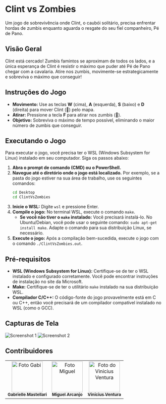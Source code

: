 # Clint vs Zombies

Um jogo de sobrevivência onde Clint, o caubói solitário, precisa enfrentar hordas de zumbis enquanto aguarda o resgate do seu fiel companheiro, Pé de Pano.

## Visão Geral

Clint está cercado! Zumbis famintos se aproximam de todos os lados, e a única esperança de Clint é resistir o máximo que puder até Pé de Pano chegar com a cavalaria.  Atire nos zumbis, movimente-se estrategicamente e sobreviva o máximo que conseguir!

## Instruções do Jogo

* **Movimento:** Use as teclas **W** (cima), **A** (esquerda), **S** (baixo) e **D** (direita) para mover Clint (🤠) pelo mapa.
* **Atirar:** Pressione a tecla **F** para atirar nos zumbis (🧟).
* **Objetivo:** Sobreviva o máximo de tempo possível, eliminando o maior número de zumbis que conseguir.

## Executando o Jogo

Para executar o jogo, você precisa ter o WSL (Windows Subsystem for Linux) instalado em seu computador. Siga os passos abaixo:

1. **Abra o prompt de comando (CMD) ou o PowerShell.**
2. **Navegue até o diretório onde o jogo está localizado.**  Por exemplo, se a pasta do jogo estiver na sua área de trabalho, use os seguintes comandos:
   ```bash
   cd Desktop
   cd ClintVsZombies
   ```
3. **Inicie o WSL:** Digite `wsl` e pressione Enter.
4. **Compile o jogo:** No terminal WSL, execute o comando `make`.  
    * **Se você não tiver o `make` instalado:** Você precisará instalá-lo.  No Ubuntu/Debian, você pode usar o seguinte comando: `sudo apt-get install make`.  Adapte o comando para sua distribuição Linux, se necessário.
5. **Execute o jogo:** Após a compilação bem-sucedida, execute o jogo com o comando `./ClintVsZombies.out`.

## Pré-requisitos

* **WSL (Windows Subsystem for Linux):**  Certifique-se de ter o WSL instalado e configurado corretamente.  Você pode encontrar instruções de instalação no site da Microsoft.
* **Make:** Certifique-se de ter o utilitário `make` instalado na sua distribuição WSL.
* **Compilador C/C++:** O código-fonte do jogo provavelmente está em C ou C++, então você precisará de um compilador compatível instalado no WSL (como o GCC).

## Capturas de Tela

![Screenshot 1](caminho/para/screenshot1.png)
![Screenshot 2](caminho/para/screenshot2.png)

## Contribuidores
<table>
  <tr>
    <td align="center">
      <a href="https://github.com/gabsvelozo" title="defina o título do link">
        <img src="https://media-gru2-1.cdn.whatsapp.net/v/t61.24694-24/363073513_6898413200275191_7865365975528337527_n.jpg?ccb=11-4&oh=01_Q5AaIEtTUs03i_ZoCFPydTs-aPITAW9sl8x07m8WYNgqI2f6&oe=6748B9EF&_nc_sid=5e03e0&_nc_cat=101" width="100px;" alt="Foto Gabi"/><br>
        <sub>
          <b>Gabrielle Mastellari</b>
        </sub>
      </a>
    </td>
    <td align="center">
      <a href="https://github.com/miguelarcanjoo" title="defina o título do link">
        <img src="https://media-gru2-1.cdn.whatsapp.net/v/t61.24694-24/415174765_918350699826319_3235731444915035055_n.jpg?ccb=11-4&oh=01_Q5AaIGbOVeBv-2ZA7DvxC84sYsvrDP5EAI84CxaykYVWBGGl&oe=6748DD86&_nc_sid=5e03e0&_nc_cat=109" width="100px;" alt="Foto Miguel"/><br>
        <sub>
          <b>Miguel Arcanjo</b>
        </sub>
      </a>
    </td>
     <td align="center">
      <a href="https://github.com/vinivent" title="defina o título do link">
        <img src="https://avatars.githubusercontent.com/u/99739118?v=4" width="100px;" alt="Foto do Vinicius Ventura"/><br>
        <sub>
          <b>Vinícius Ventura</b>
        </sub>
      </a>
    </td>
</table>



